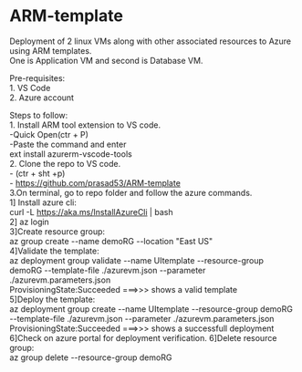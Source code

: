 # ARM-template

Deployment of 2 linux VMs along with other associated resources to Azure using ARM templates.  
One is Application VM and second is Database VM.

Pre-requisites:  
      1. VS Code  
      2. Azure account  

Steps to follow:  
      1. Install ARM tool extension to VS code.  
       -Quick Open(ctr + P)   
       -Paste the command and enter  
           ext install azurerm-vscode-tools    
      2. Clone the repo to VS code.  
       - (ctr + sht +p)    
       - https://github.com/prasad53/ARM-template    
      3.On terminal, go to repo folder and follow the azure commands.  
                 1] Install azure cli:    
                       curl -L https://aka.ms/InstallAzureCli | bash  
                 2] az login  
                 3]Create resource group:    
                       az group create --name demoRG --location "East US"  
                 4]Validate the template:  
                      az deployment group validate --name UItemplate --resource-group demoRG --template-file ./azurevm.json --parameter ./azurevm.parameters.json                    
                  ProvisioningState:Succeeded ===>>>   shows a valid template  
                  5]Deploy the template:   
                      az deployment group create --name UItemplate --resource-group demoRG --template-file ./azurevm.json --parameter ./azurevm.parameters.json  
                        ProvisioningState:Succeeded ===>>>   shows a successfull deployment  
                  6]Check on azure portal for deployment verification.
                  6]Delete resource group:  
                        az group delete --resource-group demoRG  
